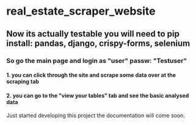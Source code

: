 # real_estate_scraper_website

## Now its actually testable you will need to pip install: pandas, django, crispy-forms, selenium

### So go the main page and login as "user" passw: "Testuser"
#### 1. you can click through the site and scrape some data over at the scraping tab
#### 2. you can go to the "view your tables" tab and see the basic analysed data

Just started developing this project the documentation will come soon.